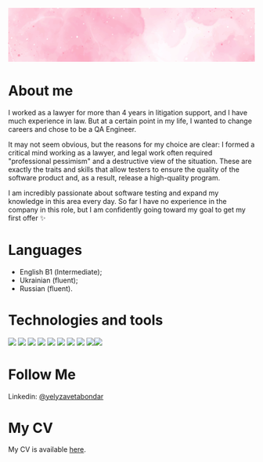 ![Header](https://github.com/elizaveta-bondar/elizaveta-bondar/blob/main/img/pink_background.jpg)

# About me

I worked as a lawyer for more than 4 years in litigation support, and I have much experience in law. But at a certain point in my life, I wanted to change careers and chose to be a QA Engineer.

It may not seem obvious, but the reasons for my choice are clear: I formed a critical mind working as a lawyer, and legal work often required "professional pessimism" and a destructive view of the situation. These are exactly the traits and skills that allow testers to ensure the quality of the software product and, as a result, release a high-quality program.

I am incredibly passionate about software testing and expand my knowledge in this area every day. So far I have no experience in the company in this role, but I am confidently going toward my goal to get my first offer ✨

# Languages

- English В1 (Intermediate);
- Ukrainian (fluent);
- Russian (fluent).

# Technologies and tools

![](https://img.shields.io/badge/-<HTML/CSS>-FBB0C4?style=for-the-badge)
![](https://img.shields.io/badge/-<JavaScript>-FBB0C4?style=for-the-badge&logo=JavaScript&logoColor=111)
![](https://img.shields.io/badge/-<SQL>-FBB0C4?style=for-the-badge&logo=mysql&logoColor=111)
![](https://img.shields.io/badge/-<GitHub>-FBB0C4?style=for-the-badge&logo=github&logoColor=111)
![](https://img.shields.io/badge/-<Postman>-FBB0C4?style=for-the-badge&logo=postman&logoColor=111)
![](https://img.shields.io/badge/-<SoapUI>-FBB0C4?style=for-the-badge)
![](https://img.shields.io/badge/-<Mantis>-FBB0C4?style=for-the-badge)
![](https://img.shields.io/badge/-<Jira>-FBB0C4?style=for-the-badge&logo=jira&logoColor=111)
![](https://img.shields.io/badge/-<TestRail>-FBB0C4?style=for-the-badge&logo=TestRail&logoColor=111)![](https://img.shields.io/badge/-<TestLink>-FBB0C4?style=for-the-badge&logo=TestRail&logoColor=111)

# Follow Me

Linkedin:
[@yelyzavetabondar](https://www.linkedin.com/in/yelyzavetabondar/)

# My CV

My CV is available [here](https://elizaveta-bondar.github.io/My-CV/eng.html).
